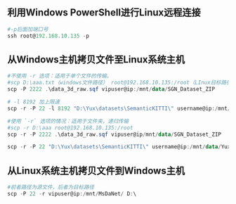 ## 利用Windows PowerShell进行Linux远程连接
```powershell
#-p后面加端口号
ssh root@192.168.10.135 -p 
```

## 从Windows主机拷贝文件至Linux系统主机
```powershell
#不使用 -r 选项：适用于单个文件的传输。
#scp D:\aaa.txt（windows文件路径） root@192.168.10.135:/root（LInux目标路径）
scp -P 2222 .\data_3d_raw.sqf vipuser@ip:/mnt/data/SGN_Dataset_ZIP

# -l 8192 加上限速
scp -r -P 22 -l 8192 "D:\Yux\datasets\SemanticKITTI\" username@ip:/mnt/data/

#使用 `-r` 选项的情况：适用于文件夹，递归传输
#scp -r D:\aaa root@192.168.10.135:/root
scp -r -P 2222 .\data_3d_raw.sqf vipuser@ip/mnt/data/SGN_Dataset_ZIP

scp -r -P 22 "D:\Yux\datasets\SemanticKITTI\" username@ip:/mnt/data/Yux
```

## 从Linux系统主机拷贝文件到Windows主机
```powershell
#前者路径为源文件，后者为目标路径
scp -P 22 -r vipuser@ip:/mnt/MsDaNet/ D:\
```